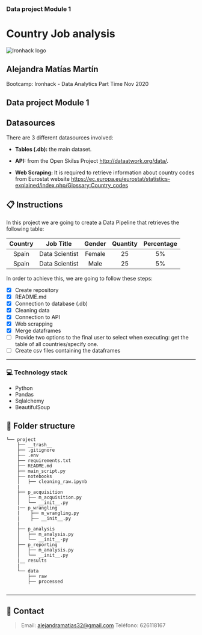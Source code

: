 
### Data project Module 1
# Country Job analysis 

![Ironhack logo](https://i.imgur.com/1QgrNNw.png)

## Alejandra Matías Martín

Bootcamp: Ironhack - Data Analytics Part Time Nov 2020

Data project Module 1
---

	

## Datasources

There are 3 different datasources involved:

- <strong>Tables (.db): </strong> the main dataset.

- <strong>API:</strong> from the Open Skilss Project <http://dataatwork.org/data/>.

- <strong>Web Scraping: </strong> It is required to retrieve information about country codes from Eurostat website <https://ec.europa.eu/eurostat/statistics-explained/index.php/Glossary:Country_codes>


## :clipboard: Instructions

In this project we are going to create a Data Pipeline that retrieves the following table:

| Country       | Job Title      | Gender | Quantity | Percentage |
| :-----------: |:-------------: | :-----:| :-------:| :---------:|
| Spain         | Data Scientist | Female | 25       | 5%         | 
| Spain         | Data Scientist | Male   | 25       | 5%         |

In order to achieve this, we are going to follow these steps: 
- [x] Create repository
- [x] README.md
- [x] Connection to database (.db)
- [x] Cleaning data
- [x] Connection to API
- [x] Web scrapping
- [x] Merge dataframes
- [ ] Provide two options to the final user to select when executing: get the table of all countries/specify one.
- [ ] Create csv files containing the dataframes
___
### :computer: **Technology stack**
- Python
- Pandas
- Sqlalchemy
- BeautifulSoup


## :file_folder: Folder structure
```
└── project
    ├── __trash__
    ├── .gitignore
    ├── .env
    ├── requirements.txt
    ├── README.md
    ├── main_script.py
    ├── notebooks
    │   ├── cleaning_raw.ipynb
    |
    ├── p_acquisition
    │   ├── m_acquisition.py
    │   └── __init__.py
    |── p_wrangling
    |    ├── m_wrangling.py
    |    ├── __init__.py
    |   
    ├── p_analysis
    │   ├── m_analysis.py
    │   └── __init__-py
    ├── p_reporting
    │   ├── m_analysis.py
    │   └── __init__.py
    |__ results
    |
    └── data
        ├── raw
        ├── processed
    
```
	
---

## :love_letter: Contact
> Email: <alejandramatias32@gmail.com>
> Teléfono: 626118167


